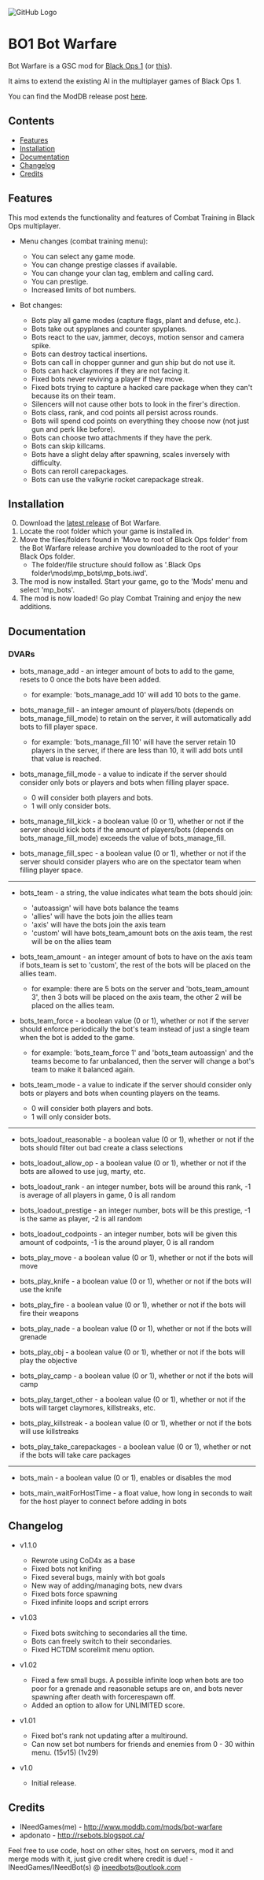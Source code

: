 ![GitHub Logo](/main_shared/bw-assets/bw-logo.png)

# BO1 Bot Warfare
Bot Warfare is a GSC mod for [Black Ops 1](https://store.steampowered.com/app/42700/Call_of_Duty_Black_Ops/) (or [this](https://getrektby.us/)).

It aims to extend the existing AI in the multiplayer games of Black Ops 1.

You can find the ModDB release post [here](https://www.moddb.com/mods/bot-warfare/downloads/bo1-bot-warfare-latest).

## Contents
- [Features](#Features)
- [Installation](#Installation)
- [Documentation](#Documentation)
- [Changelog](#Changelog)
- [Credits](#Credits)

## Features
This mod extends the functionality and features of Combat Training in Black Ops multiplayer.

- Menu changes (combat training menu):
	- You can select any game mode.
	- You can change prestige classes if available.
	- You can change your clan tag, emblem and calling card.
	- You can prestige.
	- Increased limits of bot numbers.
	
- Bot changes:
	- Bots play all game modes (capture flags, plant and defuse, etc.).
	- Bots take out spyplanes and counter spyplanes.
	- Bots react to the uav, jammer, decoys, motion sensor and camera spike.
	- Bots can destroy tactical insertions.
	- Bots can call in chopper gunner and gun ship but do not use it.
	- Bots can hack claymores if they are not facing it.
	- Fixed bots never reviving a player if they move.
	- Fixed bots trying to capture a hacked care package when they can't because its on their team.
	- Silencers will not cause other bots to look in the firer's direction.
	- Bots class, rank, and cod points all persist across rounds.
	- Bots will spend cod points on everything they choose now (not just gun and perk like before).
	- Bots can choose two attachments if they have the perk.
	- Bots can skip killcams.
	- Bots have a slight delay after spawning, scales inversely with difficulty.
	- Bots can reroll carepackages.
	- Bots can use the valkyrie rocket carepackage streak.

## Installation
0. Download the [latest release](https://github.com/ineedbots/bo1_bot_warfare/releases) of Bot Warfare.
1. Locate the root folder which your game is installed in.
2. Move the files/folders found in 'Move to root of Black Ops folder' from the Bot Warfare release archive you downloaded to the root of your Black Ops folder.
    - The folder/file structure should follow as '.Black Ops folder\mods\mp_bots\mp_bots.iwd'.
3. The mod is now installed. Start your game, go to the 'Mods' menu and select 'mp_bots'.
4. The mod is now loaded! Go play Combat Training and enjoy the new additions.

## Documentation

### DVARs
- bots_manage_add - an integer amount of bots to add to the game, resets to 0 once the bots have been added.
    - for example: 'bots_manage_add 10' will add 10 bots to the game.

- bots_manage_fill - an integer amount of players/bots (depends on bots_manage_fill_mode) to retain on the server, it will automatically add bots to fill player space.
    - for example: 'bots_manage_fill 10' will have the server retain 10 players in the server, if there are less than 10, it will add bots until that value is reached.

- bots_manage_fill_mode - a value to indicate if the server should consider only bots or players and bots when filling player space.
    - 0 will consider both players and bots.
    - 1 will only consider bots.

- bots_manage_fill_kick - a boolean value (0 or 1), whether or not if the server should kick bots if the amount of players/bots (depends on bots_manage_fill_mode) exceeds the value of bots_manage_fill.

- bots_manage_fill_spec - a boolean value (0 or 1), whether or not if the server should consider players who are on the spectator team when filling player space.

---

- bots_team - a string, the value indicates what team the bots should join:
    - 'autoassign' will have bots balance the teams
    - 'allies' will have the bots join the allies team
    - 'axis' will have the bots join the axis team
    - 'custom' will have bots_team_amount bots on the axis team, the rest will be on the allies team
    
- bots_team_amount - an integer amount of bots to have on the axis team if bots_team is set to 'custom', the rest of the bots will be placed on the allies team.
    - for example: there are 5 bots on the server and 'bots_team_amount 3', then 3 bots will be placed on the axis team, the other 2 will be placed on the allies team.

- bots_team_force - a boolean value (0 or 1), whether or not if the server should enforce periodically the bot's team instead of just a single team when the bot is added to the game.
    - for example: 'bots_team_force 1' and 'bots_team autoassign' and the teams become to far unbalanced, then the server will change a bot's team to make it balanced again.

- bots_team_mode - a value to indicate if the server should consider only bots or players and bots when counting players on the teams.
    - 0 will consider both players and bots.
    - 1 will only consider bots.

---

- bots_loadout_reasonable - a boolean value (0 or 1), whether or not if the bots should filter out bad create a class selections

- bots_loadout_allow_op - a boolean value (0 or 1), whether or not if the bots are allowed to use jug, marty, etc.

- bots_loadout_rank - an integer number, bots will be around this rank, -1 is average of all players in game, 0 is all random

- bots_loadout_prestige - an integer number, bots will be this prestige, -1 is the same as player, -2 is all random

- bots_loadout_codpoints - an integer number, bots will be given this amount of codpoints, -1 is the around player, 0 is all random

- bots_play_move - a boolean value (0 or 1), whether or not if the bots will move
- bots_play_knife - a boolean value (0 or 1), whether or not if the bots will use the knife
- bots_play_fire - a boolean value (0 or 1), whether or not if the bots will fire their weapons
- bots_play_nade - a boolean value (0 or 1), whether or not if the bots will grenade
- bots_play_obj - a boolean value (0 or 1), whether or not if the bots will play the objective
- bots_play_camp - a boolean value (0 or 1), whether or not if the bots will camp
- bots_play_target_other - a boolean value (0 or 1), whether or not if the bots will target claymores, killstreaks, etc.
- bots_play_killstreak - a boolean value (0 or 1), whether or not if the bots will use killstreaks
- bots_play_take_carepackages - a boolean value (0 or 1), whether or not if the bots will take care packages

---

- bots_main - a boolean value (0 or 1), enables or disables the mod

- bots_main_waitForHostTime - a float value, how long in seconds to wait for the host player to connect before adding in bots

## Changelog
- v1.1.0
  - Rewrote using CoD4x as a base
  - Fixed bots not knifing
  - Fixed several bugs, mainly with bot goals
  - New way of adding/managing bots, new dvars
  - Fixed bots force spawning
  - Fixed infinite loops and script errors

- v1.03
	- Fixed bots switching to secondaries all the time.
	- Bots can freely switch to their secondaries.
	- Fixed HCTDM scorelimit menu option.

- v1.02
	- Fixed a few small bugs. A possible infinite loop when bots are too poor for a grenade and reasonable setups are on, and bots never spawning after death with forcerespawn off.
	- Added an option to allow for UNLIMITED score.

- v1.01
	- Fixed bot's rank not updating after a multiround.
	- Can now set bot numbers for friends and enemies from 0 - 30 within menu. (15v15) (1v29)

- v1.0
	- Initial release.

## Credits
- INeedGames(me) - http://www.moddb.com/mods/bot-warfare
- apdonato - http://rsebots.blogspot.ca/

Feel free to use code, host on other sites, host on servers, mod it and merge mods with it, just give credit where credit is due!
	-INeedGames/INeedBot(s) @ ineedbots@outlook.com
